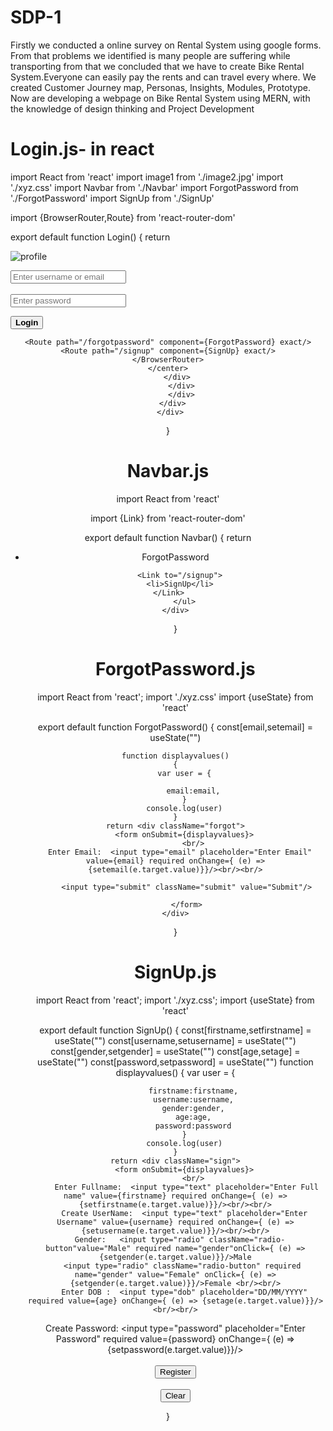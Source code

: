 # SDP-1
Firstly we conducted a online survey on Rental System using google forms. 
From that problems we identified is many people are suffering while transporting from that we concluded that we have to create Bike Rental System.Everyone can easily pay the rents and can travel every where.
We created Customer Journey map, Personas, Insights, Modules, Prototype.
Now are developing a webpage on Bike Rental System using MERN, with the knowledge of design thinking and Project Development

# Login.js- in react
import React from 'react'
import image1 from './image2.jpg'
import './xyz.css'
import Navbar from './Navbar'
import ForgotPassword from './ForgotPassword'
import SignUp from './SignUp'

import {BrowserRouter,Route} from 'react-router-dom'

export default function Login()
{
    return <div>
    <div class="image4">
    <div className="main">
    <div className="sub-main">
    <div>
    <div className="img">
    <div className="image">
    <img src={image1} alt="profile" className="profile"/>
    </div>
    </div>
    <div>
        <p></p>
    <div>
   <input type="text" placeholder="Enter username or email" className="name"/>
    </div>
    <div className="second-input"/>
     <div>                     
   <input type="password" placeholder="Enter password" className="name"/>
   </div>
     <div className="login-button">
   <button><b>Login</b></button>
     </div>
      </div>
      <center>
      <BrowserRouter>
     <Navbar/>
    
    
    <Route path="/forgotpassword" component={ForgotPassword} exact/>
    <Route path="/signup" component={SignUp} exact/>
    </BrowserRouter>
    </center>
        </div>
          </div>
          </div>
      </div>
     </div>
 }
 
 # Navbar.js
 import React from 'react'

import {Link} from 'react-router-dom'

export default function Navbar()
{
    return <div>
         <ul>
       <Link to="/forgotpassword">
<li>ForgotPassword</li>
</Link> 
       
      <Link to="/signup">
      <li>SignUp</li>
      </Link>     
        </ul>
    </div>
} 

# ForgotPassword.js
import React from 'react';
import './xyz.css'
import {useState} from 'react'

export default function ForgotPassword()
{
    const[email,setemail] = useState("")
   
    function displayvalues()
    {
        var user = {
            
            email:email,
        }
        console.log(user)
    }
    return <div className="forgot">
        <form onSubmit={displayvalues}>
            <br/>
      Enter Email:  <input type="email" placeholder="Enter Email" value={email} required onChange={ (e) => {setemail(e.target.value)}}/><br/><br/>
        
         <input type="submit" className="submit" value="Submit"/>
         
         </form>
    </div>
}

# SignUp.js
import React from 'react';
import './xyz.css';
import {useState} from 'react'

export default function SignUp()
{
    const[firstname,setfirstname] = useState("")
    const[username,setusername] = useState("")
    const[gender,setgender] = useState("")
    const[age,setage] = useState("")
    const[password,setpassword] = useState("")
    function displayvalues()
    {
        var user = {
            
            firstname:firstname,
            username:username,
            gender:gender,
            age:age,
            password:password
        }
        console.log(user)
    }
    return <div className="sign">
        <form onSubmit={displayvalues}>
            <br/>
         Enter Fullname:  <input type="text" placeholder="Enter Full name" value={firstname} required onChange={ (e) => {setfirstname(e.target.value)}}/><br/><br/>
        Create UserName:  <input type="text" placeholder="Enter Username" value={username} required onChange={ (e) => {setusername(e.target.value)}}/><br/><br/>
      Gender:   <input type="radio" className="radio-button"value="Male" required name="gender"onClick={ (e) => {setgender(e.target.value)}}/>Male
       <input type="radio" className="radio-button" required name="gender" value="Female" onClick={ (e) => {setgender(e.target.value)}}/>Female <br/><br/>
        Enter DOB :  <input type="dob" placeholder="DD/MM/YYYY" required value={age} onChange={ (e) => {setage(e.target.value)}}/><br/><br/>
 Create Password: <input type="password" placeholder="Enter Password" required value={password} onChange={ (e) => {setpassword(e.target.value)}}/><br/><br/>
         <input type="submit" className="submit" value="Register"/><br/> <br/>
         <input type="reset" className="clear" value="Clear"/>
         </form>
    </div>
}
